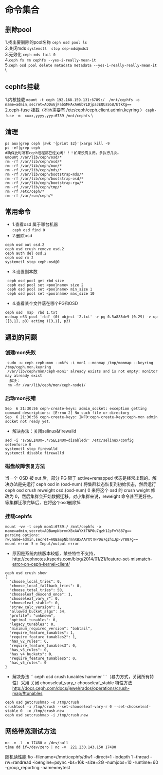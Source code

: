 # 命令集合
## 删除pool
1.找出要删除的pool名称 ```ceph osd pool ls ``` \
2.关闭mds ```systemctl  stop cep-mds@mds1``` \
3.无效化 ```ceph mds fail 0``` \
4.```ceph fs rm cephfs --yes-i-really-mean-it``` \
5.```ceph osd pool delete metadata metadata --yes-i-really-really-mean-it``` \
## cephfs挂载

1.内核挂载 ```mount -t ceph 192.168.159.131:6789:/  /mnt/cephfs -o name=admin,secret=AQDuGjFabSMHAxAAEbYLDjpa3EQUaSGB/EtkXg== ```\
2.ceph-fuse 挂载（本地需要有 /etc/ceph/ceph.client.admin.keyring ） ```ceph-fuse -m  xxxx,yyyy,yyy:6789 /mnt/cephfs```  \

## 清理
 ```
 ps aux|grep ceph |awk '{print $2}'|xargs kill -9
 ps -ef|grep ceph
 #确保此时所有ceph进程都已经关闭！！！如果没有关闭，多执行几次。
 umount /var/lib/ceph/osd/*
 rm -rf /var/lib/ceph/osd/*
 rm -rf /var/lib/ceph/mon/*
 rm -rf /var/lib/ceph/mds/*
 rm -rf /var/lib/ceph/bootstrap-mds/*
 rm -rf /var/lib/ceph/bootstrap-osd/*
 rm -rf /var/lib/ceph/bootstrap-rgw/*
 rm -rf /var/lib/ceph/tmp/*
 rm -rf /etc/ceph/*
 rm -rf /var/run/ceph/* 
```
 ## 常用命令
  * 1.查看osd 属于哪台机器 <br>
  ```ceph osd find 0```
  * 2.删除osd
  ```
  ceph osd out osd.2
  ceph osd crush remove osd.2
  ceph auth del osd.2
  ceph osd rm 2
  systemctl stop ceph-osd@0
  ```
  
  * 3.设置副本数
 ```
  ceph osd pool get rbd size
  ceph osd pool set <poolname> size 2
  ceph osd pool set <poolname> min_size 1
  ceph osd pool set <poolname> max_size 10
  ```
 * 4.查看某个文件落在哪个PG和OSD
 ```
 ceph osd  map  rbd 1.txt
 osdmap e33 pool 'rbd' (0) object '2.txt' -> pg 0.5a885de9 (0.29) -> up ([3,1], p3) acting ([3,1], p3)
 
 ```
 ## 遇到的问题
 ### 创建mon失败
```
 sudo -u ceph ceph-mon --mkfs -i mon1 --monmap /tmp/monmap --keyring /tmp/ceph.mon.keyring  
 /var/lib/ceph/mon/ceph-mon1' already exists and is not empty: monitor may already exist
  解决：
 rm -fr /var/lib/ceph/mon/ceph-node1/
 ```
 ### 启动mon报错
 ```
 Sep  6 21:30:56 ceph-create-keys: admin_socket: exception getting command descriptions: [Errno 2] No such file or directory
 Sep  6 21:30:56 ceph-create-keys: INFO:ceph-create-keys:ceph-mon admin socket not ready yet.
```
 * 解决办法：关闭selinux&firewalld
 ```
 sed -i 's/SELINUX=.*/SELINUX=disabled/' /etc/selinux/config
 setenforce 0
 systemctl stop firewalld 
 systemctl disable firewalld
 ```
 ### 磁盘故障恢复方法
 当一个 OSD 被 out 后，部分 PG 限于 active+remapped 状态是经常出现的。解决办法是先运行 ceph osd in {osd-num} 将集群状态恢复到初始状态，然后运行  ceph osd crush reweight osd.{osd-num} 0 来将这个 osd 的 crush weight 修改为 0，然后集群会开始数据迁移。对小集群来说，reweight 命令甚至更好些。
等集群迁移完毕后，在将这个osd删除掉

 ### 挂载cephfs
  ```
  mount -vw -t ceph mon1:6789:/ /mnt/cephfs -o name=admin,secret=AQBampNbrmnXBxAAYXtTNP0u7qzh1JpFvY887g==
  parsing options: rw,name=admin,secret=AQBampNbrmnXBxAAYXtTNP0u7qzh1JpFvY887g==
  mount error 5 = Input/output error
  ```
  * 原因是系统内核版本较低，某些特性不支持，http://cephnotes.ksperis.com/blog/2014/01/21/feature-set-mismatch-error-on-ceph-kernel-client/
  ```
  ceph osd crush show
  {
    "choose_local_tries": 0,
    "choose_local_fallback_tries": 0,
    "choose_total_tries": 50,
    "chooseleaf_descend_once": 1,
    "chooseleaf_vary_r": 0,
    "chooseleaf_stable": 0,
    "straw_calc_version": 1,
    "allowed_bucket_algs": 54,
    "profile": "unknown",
    "optimal_tunables": 0,
    "legacy_tunables": 0,
    "minimum_required_version": "bobtail",
    "require_feature_tunables": 1,
    "require_feature_tunables2": 1,
    "has_v2_rules": 0,
    "require_feature_tunables3": 0,
    "has_v3_rules": 0,
    "has_v4_buckets": 0,
    "require_feature_tunables5": 0,
    "has_v5_rules": 0
}
  ```
  * 解决办法
 `` ceph osd crush tunables hammer ```（暴力方式，关闭所有特性）采用 关闭 chooseleaf_vary_r  chooseleaf_stable 特性方法
 http://docs.ceph.com/docs/jewel/rados/operations/crush-map/#tunables
 ```
 ceph osd getcrushmap -o /tmp/crush
 crushtool -i /tmp/crush --set-chooseleaf-vary-r 0 --set-chooseleaf-stable 0  -o /tmp/crush.new
 ceph osd setcrushmap -i /tmp/crush.new
 ```


## 网络带宽测试方法
 ```
 nc -v -l -n 17480 > /dev/null
 time dd if=/dev/zero | nc -v  221.230.143.150 17480
```
随机读性能
fio -filename=//mnt/cephfs/dlw1  -direct=1 -iodepth 1 -thread -rw=randread -ioengine=psync -bs=16k -size=2G -numjobs=10 -runtime=60 -group_reporting -name=mytest
